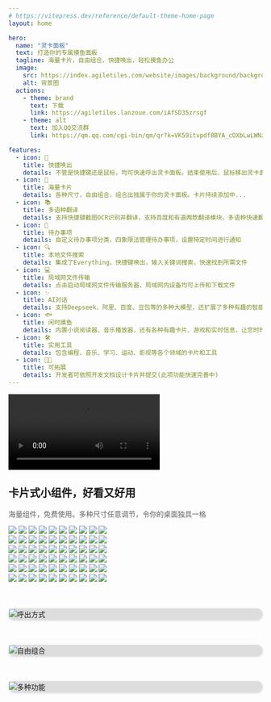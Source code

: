 ```yaml
---
# https://vitepress.dev/reference/default-theme-home-page
layout: home

hero:
  name: "灵卡面板"
  text: 打造你的专属摸鱼面板
  tagline: 海量卡片，自由组合，快捷唤出，轻松摸鱼办公
  image:
    src: https://index.agiletiles.com/website/images/background/background.png
    alt: 背景图
  actions:
    - theme: brand
      text: 下载
      link: https://agiletiles.lanzoue.com/iAfSD35zrsgf
    - theme: alt
      text: 加入QQ交流群
      link: https://qm.qq.com/cgi-bin/qm/qr?k=VK59itvpdf8BYA_cOXbLwLWNz9XqUuww&jump_from=webapi&authKey=86SEXINZcwHSIdaoXlSJJdQx5wvnoG+rJPMfXUSjL9ojBejru2M3IHNdS/Svn91m

features:
  - icon: 🚀
    title: 快捷唤出
    details: 不管是快捷键还是鼠标，均可快速呼出灵卡面板。结束使用后，鼠标移出灵卡面板即可自动隐藏
  - icon: 🧩
    title: 海量卡片
    details: 各种尺寸，自由组合，组合出独属于你的灵卡面板。卡片持续添加中...
  - icon: 📚
    title: 多语种翻译
    details: 支持快捷键截图OCR识别并翻译，支持百度和有道两款翻译模块，多语种快速翻译，是您的好助手好搭档
  - icon: 📝
    title: 待办事项
    details: 自定义待办事项分类，四象限法管理待办事项，设置特定时间进行通知
  - icon: 🔍
    title: 本地文件搜索
    details: 集成了Everything，快捷键唤出，输入关键词搜索，快速找到所需文件
  - icon: 💻
    title: 局域网文件传输
    details: 点击启动局域网文件传输服务器，局域网内设备均可上传和下载文件
  - icon: ✨
    title: AI对话
    details: 支持Deepseek、阿里、百度、豆包等的多种大模型，还扩展了多种有趣的智能体供您体验
  - icon: 🐟
    title: 闲时摸鱼
    details: 内置小说阅读器、音乐播放器，还有各种有趣卡片、游戏和实时信息，让您时时刻刻轻松摸鱼
  - icon: 🛠
    title: 实用工具
    details: 包含编程、音乐、学习、运动、影视等各个领域的卡片和工具
  - icon: 🧑‍💻
    title: 可拓展
    details: 开发者可依照开发文档设计卡片并提交(此项功能快速完善中)
---
```


<!-- 在你的 index.md 文件中 -->
<div class="plyr-video" style="margin-top: 15px;">
  <video
    id="player"
    playsinline
    controls
    data-poster="https://index.agiletiles.com/website/video/agiletiles-promotional-video-1080p.jpg"
    class="plyr-video"
  >
    <source src="https://index.agiletiles.com/website/video/agiletiles-promotional-video-1080p.mp4" type="video/mp4" />
  </video>
</div>
<!------------ 主页卡片滚动 ------------>
<section class="home-widget">
    <div class="home-widget-title ac"><span class="home-title"
            style="visibility: visible; opacity: 1; transform: matrix3d(1, 0, 0, 0, 0, 1, 0, 0, 0, 0, 1, 0, 0, 0, 0, 1); transition: all, opacity 0.8s cubic-bezier(0.5, 0, 0, 1) 0.065s, transform 0.8s cubic-bezier(0.5, 0, 0, 1) 0.065s;"
            scroll-reveal="{ origin: 'top', delay: 65 }">
            <h1>卡片式小组件，好看又好用</h1><em style="background-color:#ffdd12;" class="title-bg"
               ></em>
        </span>
        <p style="color: rgb(96, 96, 98); visibility: visible; opacity: 1; transform: matrix3d(1, 0, 0, 0, 0, 1, 0, 0, 0, 0, 1, 0, 0, 0, 0, 1); transition: all, opacity 0.8s cubic-bezier(0.5, 0, 0, 1) 0.065s, transform 0.8s cubic-bezier(0.5, 0, 0, 1) 0.065s;"
            scroll-reveal="{ origin: 'bottom', delay: 65 }">
            海量组件，免费使用。多种尺寸任意调节，令你的桌面独具一格
        </p>
    </div>
    <div class="ac">
        <div class="home-widget-list">
            <div class="vue3-marquee horizontal"
                style="--duration: 20s; --delay: 0s; --direction: normal; --pauseOnHover: running; --pauseOnClick: running; --pauseAnimation: running; --loops: infinite; --gradient-color: rgba(255, 255, 255, 1), rgba(255, 255, 255, 0); --gradient-length: 200px; --min-width: 100%; --min-height: auto; --orientation: scrollX;">
                <div class="transparent-overlay" aria-hidden="true"></div>
                <div class="marquee">
                    <img src="https://index.agiletiles.com/website/images/card/light/CalendarCard_4_2.png">
                    <img src="https://index.agiletiles.com/website/images/card/light/CountdownDayCard_2_2.png">
                    <img src="https://index.agiletiles.com/website/images/card/light/TimeProgressCard_4_2.png">
                    <img src="https://index.agiletiles.com/website/images/card/light/FoodCard_2_2.png">
                    <img src="https://index.agiletiles.com/website/images/card/light/AnswerCard_2_2.png">
                    <img src="https://index.agiletiles.com/website/images/card/light/CalendarCard_4_2.png">
                    <img src="https://index.agiletiles.com/website/images/card/light/CountdownDayCard_2_2.png">
                    <img src="https://index.agiletiles.com/website/images/card/light/TimeProgressCard_4_2.png">
                    <img src="https://index.agiletiles.com/website/images/card/light/FoodCard_2_2.png">
                    <img src="https://index.agiletiles.com/website/images/card/light/AnswerCard_2_2.png">
                </div>
                <div aria-hidden="true" class="marquee">
                    <img src="https://index.agiletiles.com/website/images/card/light/CalendarCard_4_2.png">
                    <img src="https://index.agiletiles.com/website/images/card/light/CountdownDayCard_2_2.png">
                    <img src="https://index.agiletiles.com/website/images/card/light/TimeProgressCard_4_2.png">
                    <img src="https://index.agiletiles.com/website/images/card/light/FoodCard_2_2.png">
                    <img src="https://index.agiletiles.com/website/images/card/light/AnswerCard_2_2.png">
                    <img src="https://index.agiletiles.com/website/images/card/light/CalendarCard_4_2.png">
                    <img src="https://index.agiletiles.com/website/images/card/light/CountdownDayCard_2_2.png">
                    <img src="https://index.agiletiles.com/website/images/card/light/TimeProgressCard_4_2.png">
                    <img src="https://index.agiletiles.com/website/images/card/light/FoodCard_2_2.png">
                    <img src="https://index.agiletiles.com/website/images/card/light/AnswerCard_2_2.png">
                </div>
            </div>
            <div class="vue3-marquee horizontal"
                style="--duration: 20s; --delay: 0s; --direction: reverse; --pauseOnHover: running; --pauseOnClick: running; --pauseAnimation: running; --loops: infinite; --gradient-color: rgba(255, 255, 255, 1), rgba(255, 255, 255, 0); --gradient-length: 200px; --min-width: 100%; --min-height: auto; --orientation: scrollX;">
                <div class="transparent-overlay" aria-hidden="true"></div>
                <div class="marquee">
                    <img src="https://index.agiletiles.com/website/images/card/light/WeatherCard_6_2.png">
                    <img src="https://index.agiletiles.com/website/images/card/light/DiscClockCard_2_2.png">
                    <img src="https://index.agiletiles.com/website/images/card/light/LcdTimeCard_2_1.png">
                    <img src="https://index.agiletiles.com/website/images/card/light/PoemCard_2_2.png">
                    <img src="https://index.agiletiles.com/website/images/card/light/CalendarCard_3_3.png">
                    <img src="https://index.agiletiles.com/website/images/card/light/WeatherCard_6_2.png">
                    <img src="https://index.agiletiles.com/website/images/card/light/DiscClockCard_2_2.png">
                    <img src="https://index.agiletiles.com/website/images/card/light/LcdTimeCard_2_1.png">
                    <img src="https://index.agiletiles.com/website/images/card/light/PoemCard_2_2.png">
                    <img src="https://index.agiletiles.com/website/images/card/light/CalendarCard_3_3.png">
                </div>
                <div aria-hidden="true" class="marquee">
                    <img src="https://index.agiletiles.com/website/images/card/light/WeatherCard_6_2.png">
                    <img src="https://index.agiletiles.com/website/images/card/light/DiscClockCard_2_2.png">
                    <img src="https://index.agiletiles.com/website/images/card/light/LcdTimeCard_2_1.png">
                    <img src="https://index.agiletiles.com/website/images/card/light/PoemCard_2_2.png">
                    <img src="https://index.agiletiles.com/website/images/card/light/CalendarCard_3_3.png">
                    <img src="https://index.agiletiles.com/website/images/card/light/WeatherCard_6_2.png">
                    <img src="https://index.agiletiles.com/website/images/card/light/DiscClockCard_2_2.png">
                    <img src="https://index.agiletiles.com/website/images/card/light/LcdTimeCard_2_1.png">
                    <img src="https://index.agiletiles.com/website/images/card/light/PoemCard_2_2.png">
                    <img src="https://index.agiletiles.com/website/images/card/light/CalendarCard_3_3.png">
                </div>
            </div>
            <div class="vue3-marquee horizontal"
                style="--duration: 20s; --delay: 0s; --direction: normal; --pauseOnHover: running; --pauseOnClick: running; --pauseAnimation: running; --loops: infinite; --gradient-color: rgba(255, 255, 255, 1), rgba(255, 255, 255, 0); --gradient-length: 200px; --min-width: 100%; --min-height: auto; --orientation: scrollX;">
                <div class="transparent-overlay" aria-hidden="true"></div>
                <div class="marquee">
                    <img src="https://index.agiletiles.com/website/images/card/light/EnglishWordsCard_3_3.png">
                    <img src="https://index.agiletiles.com/website/images/card/light/CalendarCard_3_3.png">
                    <img src="https://index.agiletiles.com/website/images/card/light/WoodenFishCard_2_2.png">
                    <img src="https://index.agiletiles.com/website/images/card/light/SayMoneyCard_2_2.png">
                    <img src="https://index.agiletiles.com/website/images/card/light/DrinkingCard_2_2.png">
                    <img src="https://index.agiletiles.com/website/images/card/light/EnglishWordsCard_3_3.png">
                    <img src="https://index.agiletiles.com/website/images/card/light/CalendarCard_3_3.png">
                    <img src="https://index.agiletiles.com/website/images/card/light/WoodenFishCard_2_2.png">
                    <img src="https://index.agiletiles.com/website/images/card/light/SayMoneyCard_2_2.png">
                    <img src="https://index.agiletiles.com/website/images/card/light/DrinkingCard_2_2.png">
                </div>
                <div aria-hidden="true" class="marquee">
                    <img src="https://index.agiletiles.com/website/images/card/light/EnglishWordsCard_3_3.png">
                    <img src="https://index.agiletiles.com/website/images/card/light/CalendarCard_3_3.png">
                    <img src="https://index.agiletiles.com/website/images/card/light/WoodenFishCard_2_2.png">
                    <img src="https://index.agiletiles.com/website/images/card/light/SayMoneyCard_2_2.png">
                    <img src="https://index.agiletiles.com/website/images/card/light/DrinkingCard_2_2.png">
                    <img src="https://index.agiletiles.com/website/images/card/light/EnglishWordsCard_3_3.png">
                    <img src="https://index.agiletiles.com/website/images/card/light/CalendarCard_3_3.png">
                    <img src="https://index.agiletiles.com/website/images/card/light/WoodenFishCard_2_2.png">
                    <img src="https://index.agiletiles.com/website/images/card/light/SayMoneyCard_2_2.png">
                    <img src="https://index.agiletiles.com/website/images/card/light/DrinkingCard_2_2.png">
                </div>
            </div>
        </div>
    </div>
</section>

<!------------ 呼出方式 ------------>
<section class="home-widget" style="margin-top: 50px; padding: 0; background: rgb(125 125 125 / 25%); border: 1px solid #d7dae2; border-radius: 20px; box-shadow: 0 2px 4px rgba(0, 0, 0, .12), 0 0 6px rgba(0, 0, 0, .04);">
    <img class="VPImage image-src" src="https://index.agiletiles.com/website/images/tutorial/tutorial_1.png" alt="呼出方式">
</section>

<!------------ 自由组合 ------------>
<section class="home-widget" style="margin-top: 50px; padding: 0; background: rgb(125 125 125 / 25%); border: 1px solid #d7dae2; border-radius: 20px; box-shadow: 0 2px 4px rgba(0, 0, 0, .12), 0 0 6px rgba(0, 0, 0, .04);">
    <img class="VPImage image-src" src="https://index.agiletiles.com/website/images/tutorial/tutorial_2.png" alt="自由组合">
</section>

<!------------ 多种功能 ------------>
<section class="home-widget" style="margin-top: 50px; padding: 0; background: rgb(125 125 125 / 25%); border: 1px solid #d7dae2; border-radius: 20px; box-shadow: 0 2px 4px rgba(0, 0, 0, .12), 0 0 6px rgba(0, 0, 0, .04);">
    <img class="VPImage image-src" src="https://index.agiletiles.com/website/images/tutorial/tutorial_3.png" alt="多种功能">
</section>

<script setup>
import { onMounted } from 'vue';
onMounted(() => {
  function updateCardTheme(isDark) {
    const theme = isDark ? 'dark' : 'light';
    document.querySelectorAll('.marquee img').forEach(img => {
      const src = img.getAttribute('src');
      if (src) {
        const newSrc = src.replace(/\/card\/(light|dark)\//, `/card/${theme}/`);
        img.setAttribute('src', newSrc);
      }
    })
  }
  updateCardTheme(document.documentElement.classList.contains('dark'));
  const observer = new MutationObserver(() => {
    updateCardTheme(document.documentElement.classList.contains('dark'));
  });
  observer.observe(document.documentElement, { attributes: true });
})
</script>